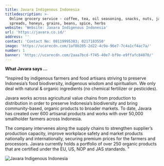 ```yaml
---
title: Javara Indigenous Indonesia
titledescription: >-
  Online grocery service - coffee, tea, oil seasoning, snacks, nuts, jams,
  spreads, honeys, grains, beans, spice, herbs
website: 'Website: Javara Indigenous Indonesia'
url: 'https://javara.co.id/'
address: ''
contact: 'Contact No: 08119995383; 0217183550'
image: 'https://ucarecdn.com/1af8b205-2d22-4c9a-96e7-7c4a1cf4ac7a/'
number: 1
banner: 'https://ucarecdn.com/2aaa7bcd-f745-40e7-bf9e-e9ffafc84070/'
---
```

**What Javara says ...**

“Inspired by indigenous farmers and food artisans striving to preserve Indonesia’s food biodiversity, indigenous wisdom and spiritualism. We only deal with natural & organic ingredients (no chemical fertilizer or pesticides). 

Javara works across agricultural value chains from production to distribution in order to preserve Indonesia’s biodiversity and bring community-based, organic products to broader markets. To date, Javara has created over 600 artisanal products and works with over 50,000 smallholder farmers across Indonesia.

The company intervenes along the supply chains to strengthen supplier’s production capacity, improve workplace safety and market products nationally and internationally, securing premium prices for the farmers and processors. Javara currently holds a portfolio of over 250 organic products that are certified under the EU, US, NOP and JAS standards. "

![Javara Indigenous Indonesia](https://ucarecdn.com/00d8338c-6903-49b6-b25f-13919fd00829/ "Javara Indigenous Indonesia")
